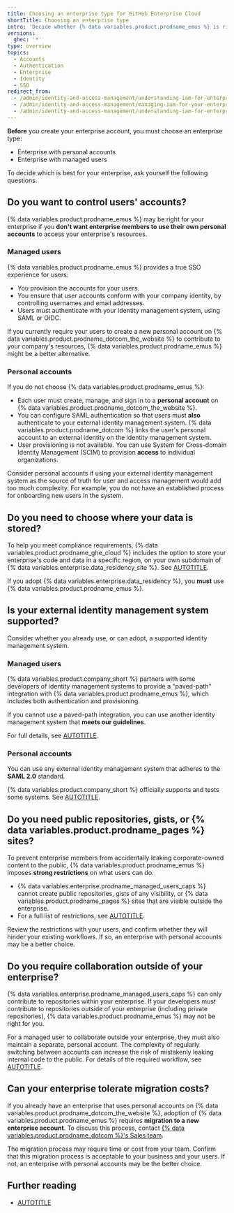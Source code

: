 ```yaml
---
title: Choosing an enterprise type for GitHub Enterprise Cloud
shortTitle: Choosing an enterprise type
intro: 'Decide whether {% data variables.product.prodname_emus %} is right for your enterprise by asking yourself some questions.'
versions:
  ghec: '*'
type: overview
topics:
  - Accounts
  - Authentication
  - Enterprise
  - Identity
  - SSO
redirect_from:
  - /admin/identity-and-access-management/understanding-iam-for-enterprises/identifying-the-best-authentication-method-for-your-enterprise
  - /admin/identity-and-access-management/managing-iam-for-your-enterprise/identifying-the-best-authentication-method-for-your-enterprise
  - /admin/identity-and-access-management/understanding-iam-for-enterprises/choosing-an-enterprise-type-for-github-enterprise-cloud
---
```


**Before** you create your enterprise account, you must choose an enterprise type:

* Enterprise with personal accounts
* Enterprise with managed users

To decide which is best for your enterprise, ask yourself the following questions.

## Do you want to control users' accounts?

{% data variables.product.prodname_emus %} may be right for your enterprise if you **don't want enterprise members to use their own personal accounts** to access your enterprise's resources.

### Managed users

{% data variables.product.prodname_emus %} provides a true SSO experience for users:
* You provision the accounts for your users.
* You ensure that user accounts conform with your company identity, by controlling usernames and email addresses.
* Users must authenticate with your identity management system, using SAML or OIDC.

If you currently require your users to create a new personal account on {% data variables.product.prodname_dotcom_the_website %} to contribute to your company's resources, {% data variables.product.prodname_emus %} might be a better alternative.

### Personal accounts

If you do not choose {% data variables.product.prodname_emus %}:
* Each user must create, manage, and sign in to a **personal account** on {% data variables.product.prodname_dotcom_the_website %}.
* You can configure SAML authentication so that users must **also** authenticate to your external identity management system. {% data variables.product.prodname_dotcom %} links the user's personal account to an external identity on the identity management system.
* User provisioning is not available. You can use System for Cross-domain Identity Management (SCIM) to provision **access** to individual organizations.

Consider personal accounts if using your external identity management system as the source of truth for user and access management would add too much complexity. For example, you do not have an established process for onboarding new users in the system.

## Do you need to choose where your data is stored?

To help you meet compliance requirements, {% data variables.product.prodname_ghe_cloud %} includes the option to store your enterprise's code and data in a specific region, on your own subdomain of {% data variables.enterprise.data_residency_site %}. See [AUTOTITLE](/admin/data-residency/about-github-enterprise-cloud-with-data-residency).

If you adopt {% data variables.enterprise.data_residency %}, you **must** use {% data variables.product.prodname_emus %}.

## Is your external identity management system supported?

Consider whether you already use, or can adopt, a supported identity management system.

### Managed users

{% data variables.product.company_short %} partners with some developers of identity management systems to provide a "paved-path" integration with {% data variables.product.prodname_emus %}, which includes both authentication and provisioning.

If you cannot use a paved-path integration, you can use another identity management system that **meets our guidelines**.

For full details, see [AUTOTITLE](/admin/identity-and-access-management/understanding-iam-for-enterprises/about-enterprise-managed-users#identity-management-systems).

### Personal accounts

You can use any external identity management system that adheres to the **SAML 2.0** standard.

{% data variables.product.company_short %} officially supports and tests some systems. See [AUTOTITLE](/admin/identity-and-access-management/using-saml-for-enterprise-iam/configuring-saml-single-sign-on-for-your-enterprise#supported-identity-providers).

## Do you need public repositories, gists, or {% data variables.product.prodname_pages %} sites?

To prevent enterprise members from accidentally leaking corporate-owned content to the public, {% data variables.product.prodname_emus %} imposes **strong restrictions** on what users can do.
* {% data variables.enterprise.prodname_managed_users_caps %} cannot create public repositories, gists of any visibility, or {% data variables.product.prodname_pages %} sites that are visible outside the enterprise.
* For a full list of restrictions, see [AUTOTITLE](/admin/identity-and-access-management/understanding-iam-for-enterprises/abilities-and-restrictions-of-managed-user-accounts).

Review the restrictions with your users, and confirm whether they will hinder your existing workflows. If so, an enterprise with personal accounts may be a better choice.

## Do you require collaboration outside of your enterprise?

{% data variables.enterprise.prodname_managed_users_caps %} can only contribute to repositories within your enterprise. If your developers must contribute to repositories outside of your enterprise (including private repositories), {% data variables.product.prodname_emus %} may not be right for you.

For a managed user to collaborate outside your enterprise, they must also maintain a separate, personal account. The complexity of regularly switching between accounts can increase the risk of mistakenly leaking internal code to the public. For details of the required workflow, see [AUTOTITLE](/admin/identity-and-access-management/understanding-iam-for-enterprises/getting-started-with-enterprise-managed-users#support-developers-with-multiple-user-accounts).

## Can your enterprise tolerate migration costs?

If you already have an enterprise that uses personal accounts on {% data variables.product.prodname_dotcom_the_website %}, adoption of {% data variables.product.prodname_emus %} requires **migration to a new enterprise account**. To discuss this process, contact [{% data variables.product.prodname_dotcom %}'s Sales team](https://enterprise.github.com/contact).

The migration process may require time or cost from your team. Confirm that this migration process is acceptable to your business and your users. If not, an enterprise with personal accounts may be the better choice.

## Further reading

* [AUTOTITLE](/admin/identity-and-access-management/using-saml-for-enterprise-iam/deciding-whether-to-configure-saml-for-your-enterprise-or-your-organizations)
